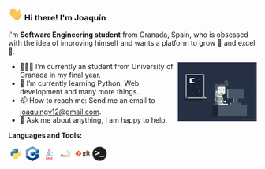 ### <img src="img/Hi.gif" width="29px"> Hi there! I'm Joaquín&nbsp;

I'm  **Software Engineering student** from Granada, Spain, who is obsessed with the idea of improving himself and wants a platform to grow 🚀 and excel :1st_place_medal:.

<img align="right" alt="GIF" height="120" src="img/coding.gif" />

- 👨🏽‍💻 I’m currently an student from University of Granada in my final year.
- 🌱 I’m currently learning Python, Web development and many more things.
- 📫 How to reach me: Send me an email to [joaquingv12@gmail.com](mailto:joaquingv12@gmail.com).
- 💬 Ask me about anything, I am happy to help.
  
**Languages and Tools:**  

<code><img height="30" src="img/python.png"></code>
<code><img height="30" src="img/cpp.png"></code>
<code><img height="30" src="img/java.png"></code>
<code><img height="30" src="img/mysql.png"></code>
<code><img height="30" src="img/git.png"></code>
<code><img height="30" src="img/terminal.png"></code>
